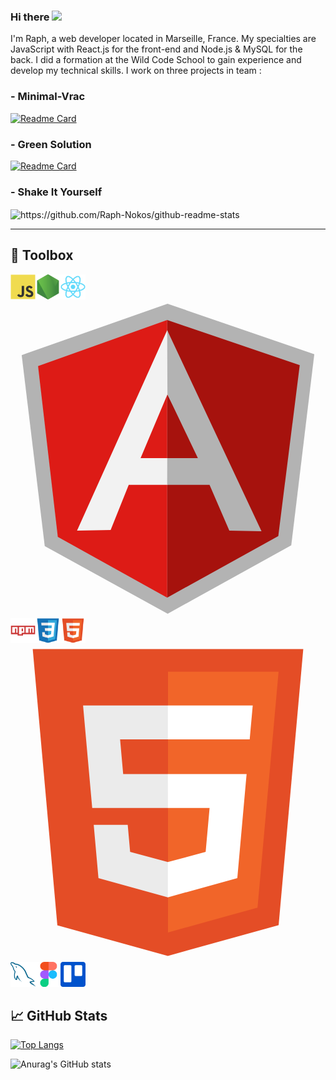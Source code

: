 ### Hi there <img src="https://raw.githubusercontent.com/MartinHeinz/MartinHeinz/master/wave.gif" width="30px">

I'm Raph, a web developer located in Marseille, France. My specialties are JavaScript with React.js for the front-end and Node.js & MySQL for the back.
I did a formation at the Wild Code School to gain experience and develop my technical skills. 
I work on three projects in team : 

### - Minimal-Vrac
[![Readme Card](https://github-readme-stats.vercel.app/api/pin/?username=Raph-Nokos&repo=projet3-vrac-front&theme=dark)](https://github.com/Raph-Nokos/github-readme-stats)

### - Green Solution
[![Readme Card](https://github-readme-stats.vercel.app/api/pin/?username=Raph-Nokos&repo=remote-js-202011-green-solution&theme=dark)](https://github.com/Raph-Nokos/github-readme-stats)

### - Shake It Yourself
<img align="center" src="https://github-readme-stats.vercel.app/api/pin/?username=Raph-Nokos&repo=CodeMeMore-project-1-Cocktail&theme=dark" alt="https://github.com/Raph-Nokos/github-readme-stats">

---

## 🔧 Toolbox 

<img src ="https://github.com/devicons/devicon/blob/master/icons/javascript/javascript-original.svg" width="40px"><img src ="https://github.com/devicons/devicon/blob/master/icons/nodejs/nodejs-original.svg" width="40px"><img src ="https://github.com/devicons/devicon/blob/master/icons/react/react-original.svg" width="40px"><svg xmlns="http://www.w3.org/2000/svg" viewBox="0 0 128 128"><path fill="#B3B3B3" d="M63.81 1.026l-59.257 20.854 9.363 77.637 49.957 27.457 50.214-27.828 9.36-77.635z"/><path fill="#A6120D" d="M117.536 25.998l-53.864-18.369v112.785l45.141-24.983z"/><path fill="#DD1B16" d="M11.201 26.329l8.026 69.434 44.444 24.651v-112.787z"/><path fill="#F2F2F2" d="M78.499 67.67l-14.827 6.934h-15.628l-7.347 18.374-13.663.254 36.638-81.508 14.827 55.946zm-1.434-3.491l-13.295-26.321-10.906 25.868h10.807l13.394.453z"/><path fill="#B3B3B3" d="M63.671 11.724l.098 26.134 12.375 25.888h-12.446l-.027 10.841 17.209.017 8.042 18.63 13.074.242z"/></svg><img src ="https://github.com/devicons/devicon/blob/master/icons/npm/npm-original-wordmark.svg" width="40px"><img src ="https://github.com/devicons/devicon/blob/master/icons/css3/css3-original.svg" width="40px"><img src ="https://github.com/devicons/devicon/blob/master/icons/html5/html5-original.svg" width="40px"><svg xmlns="http://www.w3.org/2000/svg" viewBox="0 0 128 128"><path fill="#E44D26" d="M19.037 113.876l-10.005-112.215h109.936l-10.016 112.198-45.019 12.48z"/><path fill="#F16529" d="M64 116.8l36.378-10.086 8.559-95.878h-44.937z"/><path fill="#EBEBEB" d="M64 52.455h-18.212l-1.258-14.094h19.47v-13.762h-34.511l.33 3.692 3.382 37.927h30.799zM64 88.198l-.061.017-15.327-4.14-.979-10.975h-13.817l1.928 21.609 28.193 7.826.063-.017z"/><path fill="#fff" d="M63.952 52.455v13.763h16.947l-1.597 17.849-15.35 4.143v14.319l28.215-7.82.207-2.325 3.234-36.233.335-3.696h-3.708zM63.952 24.599v13.762h33.244l.276-3.092.628-6.978.329-3.692z"/></svg><img src ="https://github.com/devicons/devicon/blob/master/icons/mysql/mysql-original.svg" width="40px"><img src="https://github.com/devicons/devicon/blob/master/icons/figma/figma-original.svg" width="40px"><img src="https://github.com/devicons/devicon/blob/master/icons/trello/trello-plain.svg" width="40px">

## &#x1f4c8; GitHub Stats

[![Top Langs](https://github-readme-stats.vercel.app/api/top-langs/?username=Raph-Nokos&layout=compact&theme=dark)](https://github.com/anuraghazra/github-readme-stats)

![Anurag's GitHub stats](https://github-readme-stats.vercel.app/api?username=Raph-Nokos&show_icons=true&theme=dark)
